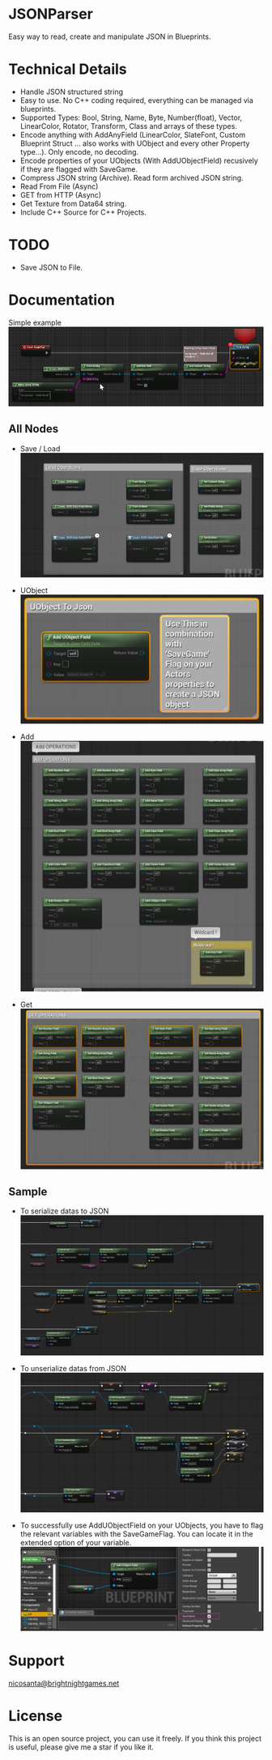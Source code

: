 # JSONParser

Easy way to read, create and manipulate JSON in Blueprints.

# Technical Details

* Handle JSON structured string
* Easy to use. No C++ coding required, everything can be managed via blueprints.
* Supported Types: Bool, String, Name, Byte, Number(float), Vector, LinearColor, Rotator, Transform, Class and arrays of these types.
* Encode anything with AddAnyField (LinearColor, SlateFont, Custom Blueprint Struct ... also works with UObject and every other Property type...). Only encode, no decoding.
* Encode properties of your UObjects (With AddUObjectField) recusively if they are flagged with SaveGame. 
* Compress JSON string (Archive). Read form archived JSON string.
* Read From File (Async)
* GET from HTTP (Async)
* Get Texture from Data64 string.
* Include C++ Source for C++ Projects.

# TODO
* Save JSON to File.

# Documentation
Simple example
![Alt serialize](Docs/simple.png?raw=true "Serialize")

## All Nodes
* Save / Load
![API LOAD](Docs/apiloadsave.png)

* UObject
![API UOBJ](Docs/apisetuobject.png)

* Add
![API ADD](Docs/apiadd.png)

* Get
![API GET](Docs/apiget.png)

## Sample
* To serialize datas to JSON
![Alt serialize](Docs/serialize.png?raw=true "Serialize")

* To unserialize datas from JSON
![unserialize](Docs/unserialize.png?raw=true "Unserialize")

* To successfully use AddUObjectField on your UObjects, you have to flag the relevant variables with the SaveGameFlag. 
You can locate it in the extended option of your variable.\
![Alt savegame](Docs/savegamevariableproperty.png?raw=true "SaveGame")

# Support
nicosanta@brightnightgames.net

# License
This is an open source project, you can use it freely. 
If you think this project is useful, please give me a star if you like it.
